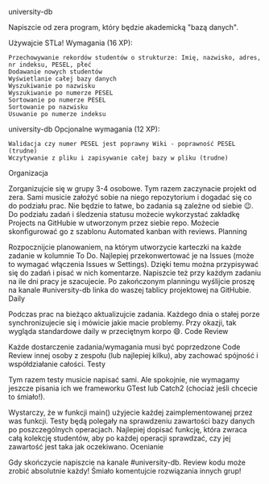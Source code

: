 university-db

Napiszcie od zera program, który będzie akademicką "bazą danych".

Używajcie STLa!
Wymagania (16 XP):

    Przechowywanie rekordów studentów o strukturze: Imię, nazwisko, adres, nr indeksu, PESEL, płeć
    Dodawanie nowych studentów
    Wyświetlanie całej bazy danych
    Wyszukiwanie po nazwisku
    Wyszukiwanie po numerze PESEL
    Sortowanie po numerze PESEL
    Sortowanie po nazwisku
    Usuwanie po numerze indeksu

university-db
Opcjonalne wymagania (12 XP):

    Walidacja czy numer PESEL jest poprawny Wiki - poprawność PESEL (trudne)
    Wczytywanie z pliku i zapisywanie całej bazy w pliku (trudne)

Organizacja

Zorganizujcie się w grupy 3-4 osobowe. Tym razem zaczynacie projekt od zera. Sami musicie założyć sobie na niego repozytorium i dogadać się co do podziału prac. Nie będzie to łatwe, bo zadania są zależne od siebie 😉. Do podziału zadań i śledzenia statusu możecie wykorzystać zakładkę Projects na GitHubie w utworzonym przez siebie repo. Możecie skonfigurować go z szablonu Automated kanban with reviews.
Planning

Rozpocznijcie planowaniem, na którym utworzycie karteczki na każde zadanie w kolumnie To Do. Najlepiej przekonwertować je na Issues (może to wymagać włączenia Issues w Settings). Dzięki temu można przypisywać się do zadań i pisać w nich komentarze. Napiszcie też przy każdym zadaniu na ile dni pracy je szacujecie. Po zakończonym planningu wyślijcie proszę na kanale #university-db linka do waszej tablicy projektowej na GitHubie.
Daily

Podczas prac na bieżąco aktualizujcie zadania. Każdego dnia o stałej porze synchronizujecie się i mówicie jakie macie problemy. Przy okazji, tak wygląda standardowe daily w przeciętnym korpo 😄.
Code Review

Każde dostarczenie zadania/wymagania musi być poprzedzone Code Review innej osoby z zespołu (lub najlepiej kilku), aby zachować spójność i współdziałanie całości.
Testy

Tym razem testy musicie napisać sami. Ale spokojnie, nie wymagamy jeszcze pisania ich we frameworku GTest lub Catch2 (chociaż jeśli chcecie to śmiało!).

Wystarczy, że w funkcji main() użyjecie każdej zaimplementowanej przez was funkcji. Testy będą polegały na sprawdzeniu zawartości bazy danych po poszczególnych operacjach. Najlepiej dopisać funkcję, która zwraca całą kolekcję studentów, aby po każdej operacji sprawdzać, czy jej zawartość jest taka jak oczekiwano.
Ocenianie

Gdy skończycie napiszcie na kanale #university-db. Review kodu może zrobić absolutnie każdy! Śmiało komentujcie rozwiązania innych grup!